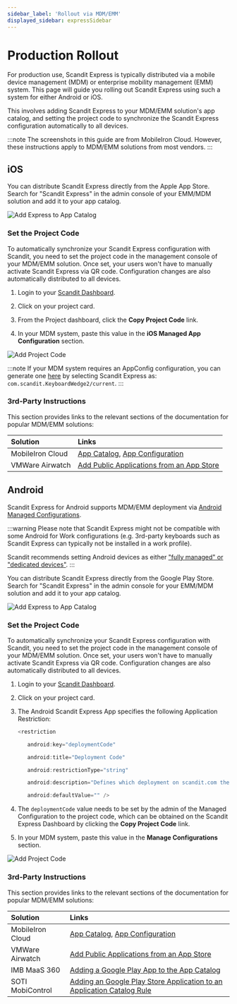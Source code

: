 ```yaml
---
sidebar_label: 'Rollout via MDM/EMM'
displayed_sidebar: expressSidebar
---
```


# Production Rollout

For production use, Scandit Express is typically distributed via a mobile device management (MDM) or enterprise mobility management (EMM) system. This page will guide you rolling out Scandit Express using such a system for either Android or iOS.

This involves adding Scandit Express to your MDM/EMM solution's app catalog, and setting the project code to synchronize the Scandit Express configuration automatically to all devices.

:::note
The screenshots in this guide are from MobileIron Cloud. However, these instructions apply to MDM/EMM solutions from most vendors.
:::

## iOS

You can distribute Scandit Express directly from the Apple App Store. Search for "Scandit Express" in the admin console of your EMM/MDM solution and add it to your app catalog.

![Add Express to App Catalog](/img/express/rollout_ios_1.png)

### Set the Project Code

To automatically synchronize your Scandit Express configuration with Scandit, you need to set the project code in the management console of your MDM/EMM solution. Once set, your users won't have to manually activate Scandit Express via QR code. Configuration changes are also automatically distributed to all devices.

1. Login to your [Scandit Dashboard](https://ssl.scandit.com/).

2. Click on your project card.

3. From the Project dashboard, click the **Copy Project Code** link.

4. In your MDM system, paste this value in the **iOS Managed App Configuration** section.

![Add Project Code](/img/express/rollout_ios_2.png)

:::note
If your MDM system requires an AppConfig configuration, you can generate one [here](https://appconfig.jamfresearch.com/generator) by selecting Scandit Express as: `com.scandit.KeyboardWedge2/current`.
:::

### 3rd-Party Instructions

This section provides links to the relevant sections of the documentation for popular MDM/EMM solutions:

| Solution | Links |
|:---------|:------|
| MobileIron Cloud | [App Catalog](http://mi.extendedhelp.mobileiron.com/45/all/en/desktop/App_Catalog.htm), [App Configuration](http://mi.extendedhelp.mobileiron.com/45/all/en/desktop/App_Configuration.htm) |
| VMWare Airwatch | [Add Public Applications from an App Store](https://docs.vmware.com/en/VMware-AirWatch/9.1/vmware-airwatch-guides-91/GUID-AW91-Config_Public_Apps_WS1.html) |

## Android

Scandit Express for Android supports MDM/EMM deployment via [Android Managed Configurations](https://developer.android.com/work/managed-configurations).

:::warning
Please note that Scandit Express might not be compatible with some Android for Work configurations (e.g. 3rd-party keyboards such as Scandit Express can typically not be installed in a work profile).

Scandit recommends setting Android devices as either ["fully managed" or "dedicated devices"](https://support.google.com/work/android/answer/7218437?hl=en&ref_topic=6151012).
:::

You can distribute Scandit Express directly from the Google Play Store. Search for "Scandit Express" in the admin console for your EMM/MDM solution and add it to your app catalog.

![Add Express to App Catalog](/img/express/rollout_android_1.png)

### Set the Project Code

To automatically synchronize your Scandit Express configuration with Scandit, you need to set the project code in the management console of your MDM/EMM solution. Once set, your users won't have to manually activate Scandit Express via QR code. Configuration changes are also automatically distributed to all devices.

1. Login to your [Scandit Dashboard](https://ssl.scandit.com/).

2. Click on your project card.

3. The Android Scandit Express App specifies the following Application Restriction:
    ```java
    <restriction

       android:key="deploymentCode"

       android:title="Deployment Code"

       android:restrictionType="string"

       android:description="Defines which deployment on scandit.com the installed Scandit Express fetches its configuration and license from."

       android:defaultValue="" />
    ```

4. The `deploymentCode` value needs to be set by the admin of the Managed Configuration to the project code, which can be obtained on the Scandit Express Dashboard by clicking the **Copy Project Code** link.

5. In your MDM system, paste this value in the **Manage Configurations** section.

![Add Project Code](/img/express/rollout_android_2.png)

### 3rd-Party Instructions

This section provides links to the relevant sections of the documentation for popular MDM/EMM solutions:

| Solution | Links |
|:---------|:------|
| MobileIron Cloud | [App Catalog](http://mi.extendedhelp.mobileiron.com/45/all/en/desktop/App_Catalog.htm), [App Configuration](http://mi.extendedhelp.mobileiron.com/45/all/en/desktop/App_Configuration.htm) |
| VMWare Airwatch | [Add Public Applications from an App Store](https://docs.vmware.com/en/VMware-AirWatch/9.1/vmware-airwatch-guides-91/GUID-AW91-Config_Public_Apps_WS1.html) |
| IMB MaaS 360 | [Adding a Google Play App to the App Catalog](https://www.ibm.com/support/knowledgecenter/en/SS8H2S/com.ibm.mc.doc/pag_source/tasks/pag_apps_add_google_play.htm) |
| SOTI MobiControl | [Adding an Google Play Store Application to an Application Catalog Rule](http://www.soti.net/mc/help/v13/en/Content/Web/Rules/Plus/Plus_Web_ApplicationCatalog.htm#Play_Store_Apps) |